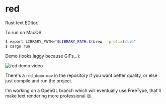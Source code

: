 # red

Rust text EDitor.

To run on MacOS:

```bash
$ export LIBRARY_PATH="$LIBRARY_PATH:$(brew --prefix)/lib"
$ cargo run
```

Demo (looks laggy because GIFs...):

![red demo video](./red_demo.gif)

There's a `red_demo.mov` in the repository if you want better quality, or else just compile and run the project.

I'm working on a OpenGL branch which will eventually use FreeType, that'll make text rendering more professional 😉.
